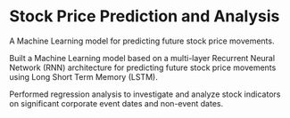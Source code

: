 # Stock Price Prediction and Analysis
A Machine Learning model for predicting future stock price movements.

Built a Machine Learning model based on a multi-layer Recurrent Neural Network (RNN) architecture for predicting future stock price movements using Long Short Term Memory (LSTM).

Performed regression analysis to investigate and analyze stock indicators on significant corporate event dates and non-event dates.

